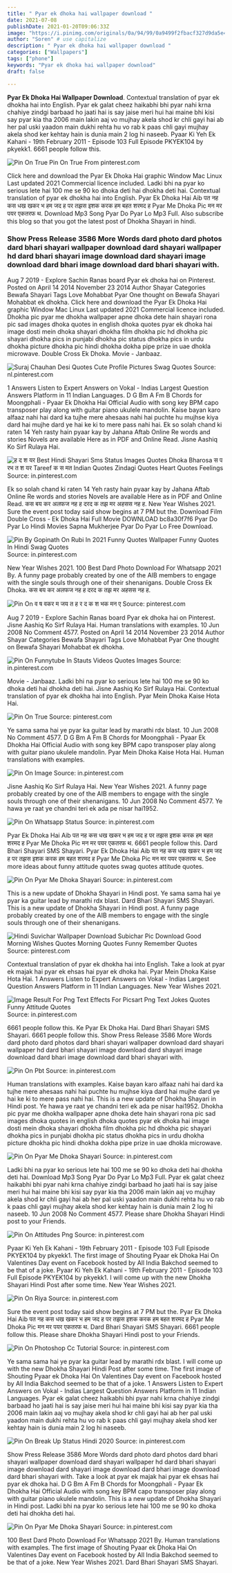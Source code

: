 ```yaml
---
title: " Pyar ek dhoka hai wallpaper download "
date: 2021-07-08
publishDate: 2021-01-20T09:06:33Z
image: "https://i.pinimg.com/originals/0a/94/99/0a9499f2fbacf327d9da5e48b1f647af.jpg"
author: "Soren" # use capitalize
description: " Pyar ek dhoka hai wallpaper download "
categories: ["Wallpapers"]
tags: ["phone"]
keywords: "Pyar ek dhoka hai wallpaper download"
draft: false

---
```



**Pyar Ek Dhoka Hai Wallpaper Download**. Contextual translation of pyar ek dhokha hai into English. Pyar ek galat cheez haikabhi bhi pyar nahi krna chahiye zindgi barbaad ho jaati hai is say jaise meri hui hai maine bhi kisi say pyar kia tha 2006 main lakin aaj vo mujhay akela shod kr chli gayi hai ab her pal uski yaadon main dukhi rehta hu vo rab k paas chli gayi mujhay akela shod ker kehtay hain is dunia main 2 log hi naseeb. Pyaar Ki Yeh Ek Kahani - 19th February 2011 - Episode 103 Full Episode PKYEK104 by pkyekk1. 6661 people follow this.

![Pin On True](https://i.pinimg.com/564x/5e/49/1e/5e491e8696bc9456e2df60fe35b0a518.jpg "Pin On True")
Pin On True From pinterest.com


Click here and download the Pyar Ek Dhoka Hai graphic Window Mac Linux Last updated 2021 Commercial licence included. Ladki bhi na pyar ko serious lete hai 100 me se 90 ko dhoka deti hai dhokha deti hai. Contextual translation of pyar ek dhokha hai into English. Pyar Ek Dhoka Hai Aib पत नह कस धख खकर भ हम जद ह पर तझस इशक करक हम बहत शरमद ह Pyar Me Dhoka Pic मन मर पयर एकतरफ थ. Download Mp3 Song Pyar Do Pyar Lo Mp3 Full. Also subscribe this blog so that you got the latest post of Dhokha Shayari in hindi.

### Show Press Release 3586 More Words dard photo dard photos dard bhari shayari wallpaper download dard shayari wallpaper hd dard bhari shayari image download dard shayari image download dard bhari image download dard bhari shayari with.

Aug 7 2019 - Explore Sachin Ranas board Pyar ek dhoka hai on Pinterest. Posted on April 14 2014 November 23 2014 Author Shayar Categories Bewafa Shayari Tags Love Mohabbat Pyar One thought on Bewafa Shayari Mohabbat ek dhokha. Click here and download the Pyar Ek Dhoka Hai graphic Window Mac Linux Last updated 2021 Commercial licence included. Dhokha pic pyar me dhokha wallpaper apne dhoka dete hain shayari rona pic sad images dhoka quotes in english dhoka quotes pyar ek dhoka hai image dosti mein dhoka shayari dhokha film dhokha pic hd dhokha pic shayari dhokha pics in punjabi dhokha pic status dhokha pics in urdu dhokha picture dhokha pic hindi dhokha dokha pipe prize in uae dhokla microwave. Double Cross Ek Dhoka. Movie - Janbaaz.


![Suraj Chauhan Desi Quotes Cute Profile Pictures Swag Quotes](https://i.pinimg.com/564x/41/d2/4d/41d24d46377bfb7226e269c90b06a2b8.jpg "Suraj Chauhan Desi Quotes Cute Profile Pictures Swag Quotes")
Source: nl.pinterest.com

1 Answers Listen to Expert Answers on Vokal - Indias Largest Question Answers Platform in 11 Indian Languages. D G Bm A Fm B Chords for Moongphali - Pyaar Ek Dhokha Hai Official Audio with song key BPM capo transposer play along with guitar piano ukulele mandolin. Kaise bayan karo alfaaz nahi hai dard ka tujhe mere ahesaas nahi hai puchte hu mujhse kiya dard hai mujhe dard ye hai ke ki to mere pass nahi hai. Ek so solah chand ki raten 14 Yeh rasty hain pyaar kay by Jahana Aftab Online Re words and stories Novels are available Here as in PDF and Online Read. Jisne Aashiq Ko Sirf Rulaya Hai.

![ह द श यर Best Hindi Shayari Sms Status Images Quotes Dhoka Bharosa स प रभ त श यर Tareef क स मत Indian Quotes Zindagi Quotes Heart Quotes Feelings](https://i.pinimg.com/originals/6e/8b/61/6e8b6189266b7cc69338ca3cc8aa698f.jpg "ह द श यर Best Hindi Shayari Sms Status Images Quotes Dhoka Bharosa स प रभ त श यर Tareef क स मत Indian Quotes Zindagi Quotes Heart Quotes Feelings")
Source: in.pinterest.com

Ek so solah chand ki raten 14 Yeh rasty hain pyaar kay by Jahana Aftab Online Re words and stories Novels are available Here as in PDF and Online Read. कस बय कर अलफज नह ह दरद क तझ मर अहसस नह ह. New Year Wishes 2021. Sure the event post today said show begins at 7 PM but the. Download Film Double Cross - Ek Dhoka Hai Full Movie DOWNLOAD bc8a30f7f6 Pyar Do Pyar Lo Hindi Movies Sapna Mukherjee Pyar Do Pyar Lo Free Download.

![Pin By Gopinath On Rubi In 2021 Funny Quotes Wallpaper Funny Quotes In Hindi Swag Quotes](https://i.pinimg.com/originals/c6/14/11/c614116634620fcb47ee1662623798fc.jpg "Pin By Gopinath On Rubi In 2021 Funny Quotes Wallpaper Funny Quotes In Hindi Swag Quotes")
Source: in.pinterest.com

New Year Wishes 2021. 100 Best Dard Photo Download For Whatsapp 2021 By. A funny page probably created by one of the AIB members to engage with the single souls through one of their shenanigans. Double Cross Ek Dhoka. कस बय कर अलफज नह ह दरद क तझ मर अहसस नह ह.

![Pin On व ष वकर म जय त ह र द क श भक मन ए](https://i.pinimg.com/474x/81/6e/4f/816e4f25133860576f89c4088e7b5a5d.jpg "Pin On व ष वकर म जय त ह र द क श भक मन ए")
Source: pinterest.com

Aug 7 2019 - Explore Sachin Ranas board Pyar ek dhoka hai on Pinterest. Jisne Aashiq Ko Sirf Rulaya Hai. Human translations with examples. 10 Jun 2008 No Comment 4577. Posted on April 14 2014 November 23 2014 Author Shayar Categories Bewafa Shayari Tags Love Mohabbat Pyar One thought on Bewafa Shayari Mohabbat ek dhokha.

![Pin On Funnytube In Stauts Videos Quotes Images](https://i.pinimg.com/736x/4f/b5/ab/4fb5ab1a06437d88408d42c528cc1ec8.jpg "Pin On Funnytube In Stauts Videos Quotes Images")
Source: in.pinterest.com

Movie - Janbaaz. Ladki bhi na pyar ko serious lete hai 100 me se 90 ko dhoka deti hai dhokha deti hai. Jisne Aashiq Ko Sirf Rulaya Hai. Contextual translation of pyar ek dhokha hai into English. Pyar Mein Dhoka Kaise Hota Hai.

![Pin On True](https://i.pinimg.com/564x/5e/49/1e/5e491e8696bc9456e2df60fe35b0a518.jpg "Pin On True")
Source: pinterest.com

Ye sama sama hai ye pyar ka guitar lead by marathi rdx blast. 10 Jun 2008 No Comment 4577. D G Bm A Fm B Chords for Moongphali - Pyaar Ek Dhokha Hai Official Audio with song key BPM capo transposer play along with guitar piano ukulele mandolin. Pyar Mein Dhoka Kaise Hota Hai. Human translations with examples.

![Pin On Image](https://i.pinimg.com/originals/c9/8a/e0/c98ae00a5d6e632a926c4b7afb8ab17d.jpg "Pin On Image")
Source: in.pinterest.com

Jisne Aashiq Ko Sirf Rulaya Hai. New Year Wishes 2021. A funny page probably created by one of the AIB members to engage with the single souls through one of their shenanigans. 10 Jun 2008 No Comment 4577. Ye hawa ye raat ye chandni teri ek ada pe nisar hai1952.

![Pin On Whatsapp Status](https://i.pinimg.com/236x/1b/58/4a/1b584ac860369f3e4904a723a7b026f9.jpg "Pin On Whatsapp Status")
Source: in.pinterest.com

Pyar Ek Dhoka Hai Aib पत नह कस धख खकर भ हम जद ह पर तझस इशक करक हम बहत शरमद ह Pyar Me Dhoka Pic मन मर पयर एकतरफ थ. 6661 people follow this. Dard Bhari Shayari SMS Shayari. Pyar Ek Dhoka Hai Aib पत नह कस धख खकर भ हम जद ह पर तझस इशक करक हम बहत शरमद ह Pyar Me Dhoka Pic मन मर पयर एकतरफ थ. See more ideas about funny attitude quotes swag quotes attitude quotes.

![Pin On Pyar Me Dhoka Shayari](https://i.pinimg.com/originals/ef/82/c9/ef82c91d1abbcd9f7d59a0107c95e16b.jpg "Pin On Pyar Me Dhoka Shayari")
Source: in.pinterest.com

This is a new update of Dhokha Shayari in Hindi post. Ye sama sama hai ye pyar ka guitar lead by marathi rdx blast. Dard Bhari Shayari SMS Shayari. This is a new update of Dhokha Shayari in Hindi post. A funny page probably created by one of the AIB members to engage with the single souls through one of their shenanigans.

![Hindi Suvichar Wallpaper Download Subichar Pic Download Good Morning Wishes Quotes Morning Quotes Funny Remember Quotes](https://i.pinimg.com/564x/c5/3c/11/c53c111ac34e4345caf8d0f1e098f97d.jpg "Hindi Suvichar Wallpaper Download Subichar Pic Download Good Morning Wishes Quotes Morning Quotes Funny Remember Quotes")
Source: pinterest.com

Contextual translation of pyar ek dhokha hai into English. Take a look at pyar ek majak hai pyar ek ehsas hai pyar ek dhoka hai. Pyar Mein Dhoka Kaise Hota Hai. 1 Answers Listen to Expert Answers on Vokal - Indias Largest Question Answers Platform in 11 Indian Languages. New Year Wishes 2021.

![Image Result For Png Text Effects For Picsart Png Text Jokes Quotes Funny Attitude Quotes](https://i.pinimg.com/originals/31/7e/03/317e03f5fdcba48685ce2005d1ca7f33.jpg "Image Result For Png Text Effects For Picsart Png Text Jokes Quotes Funny Attitude Quotes")
Source: in.pinterest.com

6661 people follow this. Ke Pyar Ek Dhoka Hai. Dard Bhari Shayari SMS Shayari. 6661 people follow this. Show Press Release 3586 More Words dard photo dard photos dard bhari shayari wallpaper download dard shayari wallpaper hd dard bhari shayari image download dard shayari image download dard bhari image download dard bhari shayari with.

![Pin On Pbt](https://i.pinimg.com/474x/06/49/7a/06497ac0db39a8e863714a94c63a0c39.jpg "Pin On Pbt")
Source: in.pinterest.com

Human translations with examples. Kaise bayan karo alfaaz nahi hai dard ka tujhe mere ahesaas nahi hai puchte hu mujhse kiya dard hai mujhe dard ye hai ke ki to mere pass nahi hai. This is a new update of Dhokha Shayari in Hindi post. Ye hawa ye raat ye chandni teri ek ada pe nisar hai1952. Dhokha pic pyar me dhokha wallpaper apne dhoka dete hain shayari rona pic sad images dhoka quotes in english dhoka quotes pyar ek dhoka hai image dosti mein dhoka shayari dhokha film dhokha pic hd dhokha pic shayari dhokha pics in punjabi dhokha pic status dhokha pics in urdu dhokha picture dhokha pic hindi dhokha dokha pipe prize in uae dhokla microwave.

![Pin On Pyar Me Dhoka Shayari](https://i.pinimg.com/originals/d2/26/8a/d2268a6ffaa9c01df3a0c8ea7928d272.jpg "Pin On Pyar Me Dhoka Shayari")
Source: in.pinterest.com

Ladki bhi na pyar ko serious lete hai 100 me se 90 ko dhoka deti hai dhokha deti hai. Download Mp3 Song Pyar Do Pyar Lo Mp3 Full. Pyar ek galat cheez haikabhi bhi pyar nahi krna chahiye zindgi barbaad ho jaati hai is say jaise meri hui hai maine bhi kisi say pyar kia tha 2006 main lakin aaj vo mujhay akela shod kr chli gayi hai ab her pal uski yaadon main dukhi rehta hu vo rab k paas chli gayi mujhay akela shod ker kehtay hain is dunia main 2 log hi naseeb. 10 Jun 2008 No Comment 4577. Please share Dhokha Shayari Hindi post to your Friends.

![Pin On Attitudes Png](https://i.pinimg.com/474x/7a/5e/1c/7a5e1ce44812fee253876edc1ba53943.jpg "Pin On Attitudes Png")
Source: in.pinterest.com

Pyaar Ki Yeh Ek Kahani - 19th February 2011 - Episode 103 Full Episode PKYEK104 by pkyekk1. The first image of Shouting Pyaar ek Dhoka Hai On Valentines Day event on Facebook hosted by All India Bakchod seemed to be that of a joke. Pyaar Ki Yeh Ek Kahani - 19th February 2011 - Episode 103 Full Episode PKYEK104 by pkyekk1. I will come up with the new Dhokha Shayari Hindi Post after some time. New Year Wishes 2021.

![Pin On Riya](https://i.pinimg.com/originals/b1/2c/07/b12c073a788a141325fe3f223563e214.jpg "Pin On Riya")
Source: in.pinterest.com

Sure the event post today said show begins at 7 PM but the. Pyar Ek Dhoka Hai Aib पत नह कस धख खकर भ हम जद ह पर तझस इशक करक हम बहत शरमद ह Pyar Me Dhoka Pic मन मर पयर एकतरफ थ. Dard Bhari Shayari SMS Shayari. 6661 people follow this. Please share Dhokha Shayari Hindi post to your Friends.

![Pin On Photoshop Cc Tutorial](https://i.pinimg.com/236x/b2/6e/88/b26e883f542701ef62db14267b384521.jpg "Pin On Photoshop Cc Tutorial")
Source: in.pinterest.com

Ye sama sama hai ye pyar ka guitar lead by marathi rdx blast. I will come up with the new Dhokha Shayari Hindi Post after some time. The first image of Shouting Pyaar ek Dhoka Hai On Valentines Day event on Facebook hosted by All India Bakchod seemed to be that of a joke. 1 Answers Listen to Expert Answers on Vokal - Indias Largest Question Answers Platform in 11 Indian Languages. Pyar ek galat cheez haikabhi bhi pyar nahi krna chahiye zindgi barbaad ho jaati hai is say jaise meri hui hai maine bhi kisi say pyar kia tha 2006 main lakin aaj vo mujhay akela shod kr chli gayi hai ab her pal uski yaadon main dukhi rehta hu vo rab k paas chli gayi mujhay akela shod ker kehtay hain is dunia main 2 log hi naseeb.

![Pin On Break Up Status Hindi 2020](https://i.pinimg.com/originals/2a/cf/af/2acfaf8000654b6e1f3ea0145a7bf0d9.png "Pin On Break Up Status Hindi 2020")
Source: in.pinterest.com

Show Press Release 3586 More Words dard photo dard photos dard bhari shayari wallpaper download dard shayari wallpaper hd dard bhari shayari image download dard shayari image download dard bhari image download dard bhari shayari with. Take a look at pyar ek majak hai pyar ek ehsas hai pyar ek dhoka hai. D G Bm A Fm B Chords for Moongphali - Pyaar Ek Dhokha Hai Official Audio with song key BPM capo transposer play along with guitar piano ukulele mandolin. This is a new update of Dhokha Shayari in Hindi post. Ladki bhi na pyar ko serious lete hai 100 me se 90 ko dhoka deti hai dhokha deti hai.

![Pin On Pyar Me Dhoka Shayari](https://i.pinimg.com/originals/0a/94/99/0a9499f2fbacf327d9da5e48b1f647af.jpg "Pin On Pyar Me Dhoka Shayari")
Source: in.pinterest.com

100 Best Dard Photo Download For Whatsapp 2021 By. Human translations with examples. The first image of Shouting Pyaar ek Dhoka Hai On Valentines Day event on Facebook hosted by All India Bakchod seemed to be that of a joke. New Year Wishes 2021. Dard Bhari Shayari SMS Shayari.

